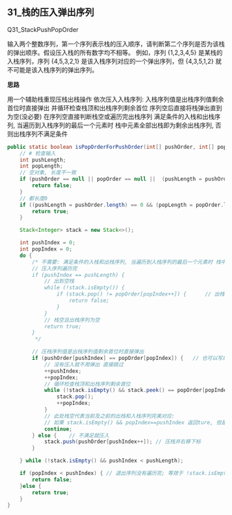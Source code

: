 ## 31_栈的压入弹出序列

Q31_StackPushPopOrder

输入两个整数序列，第一个序列表示栈的压入顺序，请判断第二个序列是否为该栈的弹出顺序。假设压入栈的所有数字均不相等。
例如，序列 {1,2,3,4,5} 是某栈的入栈序列，序列 {4,5,3,2,1} 是该入栈序列对应的一个弹出序列，但 {4,3,5,1,2} 就不可能是该入栈序列的弹出序列。

**思路**

用一个辅助栈重现压栈出栈操作
依次压入入栈序列: 
入栈序列值是出栈序列值剩余首位时直接弹出 并循环检查栈顶和出栈序列剩余首位
序列空后直接将栈弹出直到为空(没必要) 在序列空直接判断栈空或遍历完出栈序列
	满足条件的入栈和出栈序列, 当遍历到入栈序列的最后一个元素时 栈中元素全部出栈即为剩余出栈序列, 否则出栈序列不满足条件



```java
public static boolean isPopOrderForPushOrder(int[] pushOrder, int[] popOrder) {
    // # 检查输入
    int pushLength;
    int popLength;
    // 空对象, 长度不一致
    if (pushOrder == null || popOrder == null ||  (pushLength = pushOrder.length) != (popLength = popOrder.length)) {
        return false;
    }
    // 都长度0
    if ((pushLength = pushOrder.length) == 0 && (popLength = popOrder.length) == 0) {
        return true;
    }

    Stack<Integer> stack = new Stack<>();

    int pushIndex = 0;
    int popIndex = 0;
    do {
        /* 不需要: 满足条件的入栈和出栈序列, 当遍历到入栈序列的最后一个元素时 栈中元素全部出栈即为剩余出栈序列, 否则出栈序列不满足条件
        // 压入序列遍历完
        if (pushIndex == pushLength) {
            // 出到空栈
            while (!stack.isEmpty()) {
                if (stack.pop() != popOrder[popIndex++]) {      // 出栈并右移下标
                    return false;
                }
            }
            // 栈空且出栈序列为空
            return true;
        }
         */

        // 压栈序列值是出栈序列值剩余首位时直接弹出
        if (pushOrder[pushIndex] == popOrder[popIndex]) {   // 也可以写成 pushOrder[pushIndex++] == popOrder[popIndex++]
            // 没有压入就不用弹出 直接跳过
            ++pushIndex;
            ++popIndex;
            // 循环检查栈顶和出栈序列剩余首位
            while (!stack.isEmpty() && stack.peek() == popOrder[popIndex]) {    // 栈非空 且 栈顶=
                stack.pop();
                ++popIndex;
            }
            // 此处栈空代表当前及之前的出栈和入栈序列完美对应:
            // 如果 stack.isEmpty() && popIndex==pushIndex 返回ture, 但是没必要在这里反复判断直接continue交由while及其后面判断
            continue;
        } else {    // 不满足就压入
            stack.push(pushOrder[pushIndex++]); // 压栈并右移下标
        }

    } while (!stack.isEmpty() && pushIndex < pushLength);

    if (popIndex < pushIndex) { // 退出序列没有遍历完; 等效于 !stack.isEmpty()
        return false;
    }else {
        return true;
    }
}
```